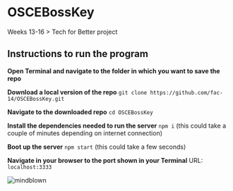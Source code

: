 # OSCEBossKey

Weeks 13-16 > Tech for Better project

## Instructions to run the program

**Open Terminal and navigate to the folder in which you want to save the repo**

**Download a local version of the repo**
`git clone https://github.com/fac-14/OSCEBossKey.git`

**Navigate to the downloaded repo**
`cd OSCEBossKey`

**Install the dependencies needed to run the server**
`npm i` (this could take a couple of minutes depending on internet connection)

**Boot up the server**
`npm start` (this could take a few seconds)

**Navigate in your browser to the port shown in your Terminal**
URL: `localhost:3333`

![mindblown](https://media.giphy.com/media/xT0xeJpnrWC4XWblEk/giphy-downsized-large.gif)

